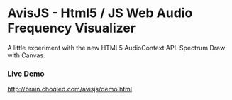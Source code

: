 AvisJS - Html5 / JS Web Audio Frequency Visualizer
=======

A little experiment with the new HTML5 AudioContext API.
Spectrum Draw with Canvas.

### Live Demo
http://brain.choqled.com/avisjs/demo.html
